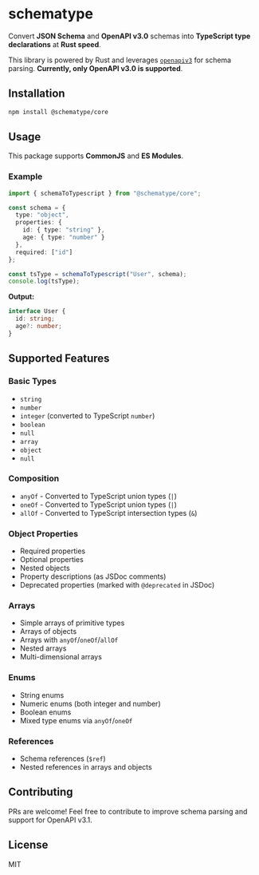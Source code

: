 # schematype

Convert **JSON Schema** and **OpenAPI v3.0** schemas into **TypeScript type declarations** at **Rust speed**.

This library is powered by Rust and leverages [`openapiv3`](https://crates.io/crates/openapiv3) for schema parsing. **Currently, only OpenAPI v3.0 is supported**.

## Installation

```sh
npm install @schematype/core
```

## Usage

This package supports **CommonJS** and **ES Modules**.

### **Example**

```typescript
import { schemaToTypescript } from "@schematype/core";

const schema = {
  type: "object",
  properties: {
    id: { type: "string" },
    age: { type: "number" }
  },
  required: ["id"]
};

const tsType = schemaToTypescript("User", schema);
console.log(tsType);
```

**Output:**
```ts
interface User {
  id: string;
  age?: number;
}
```

## Supported Features

### Basic Types
- `string`
- `number`
- `integer` (converted to TypeScript `number`)
- `boolean`
- `null`
- `array`
- `object`
- `null`

### Composition
- `anyOf` - Converted to TypeScript union types (`|`)
- `oneOf` - Converted to TypeScript union types (`|`)
- `allOf` - Converted to TypeScript intersection types (`&`)

### Object Properties
- Required properties
- Optional properties
- Nested objects
- Property descriptions (as JSDoc comments)
- Deprecated properties (marked with `@deprecated` in JSDoc)

### Arrays
- Simple arrays of primitive types
- Arrays of objects
- Arrays with `anyOf`/`oneOf`/`allOf`
- Nested arrays
- Multi-dimensional arrays

### Enums
- String enums
- Numeric enums (both integer and number)
- Boolean enums
- Mixed type enums via `anyOf`/`oneOf`

### References
- Schema references (`$ref`)
- Nested references in arrays and objects

## Contributing
PRs are welcome! Feel free to contribute to improve schema parsing and support for OpenAPI v3.1.

## License
MIT

